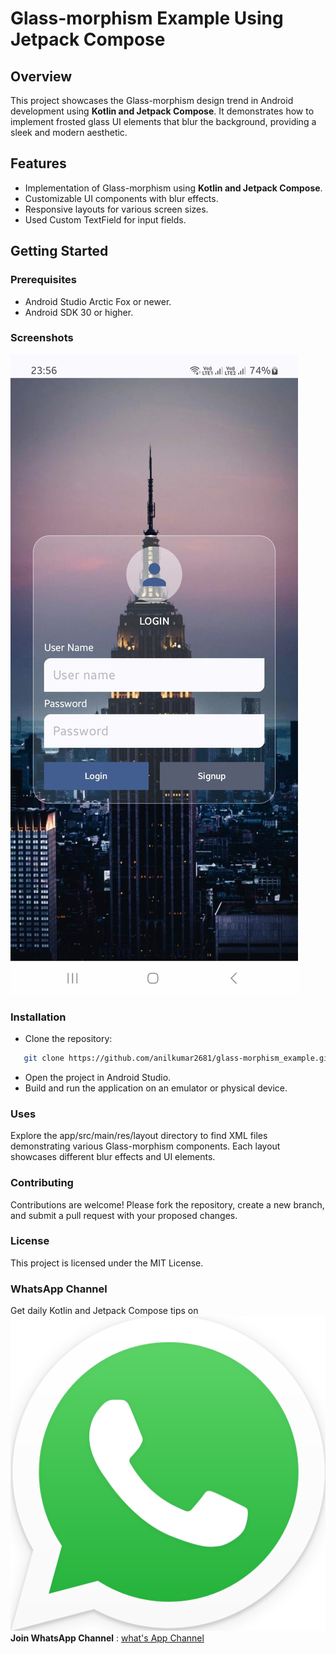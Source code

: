 # Glass-morphism Example Using Jetpack Compose

## Overview

This project showcases the Glass-morphism design trend in Android development using **Kotlin and Jetpack Compose**. 
It demonstrates how to implement frosted glass UI elements that blur the background, providing a sleek and modern aesthetic.

## Features

- Implementation of Glass-morphism using **Kotlin and Jetpack Compose**.
- Customizable UI components with blur effects.
- Responsive layouts for various screen sizes.
- Used Custom TextField for input fields.

## Getting Started

### Prerequisites

- Android Studio Arctic Fox or newer.
- Android SDK 30 or higher.

### Screenshots

![Screen](screenshots/jetpack_screen.jpeg)

### Installation

- Clone the repository:

```bash
   git clone https://github.com/anilkumar2681/glass-morphism_example.git
```

- Open the project in Android Studio.
- Build and run the application on an emulator or physical device.

### Uses

Explore the app/src/main/res/layout directory to find XML files demonstrating various Glass-morphism
components. Each layout showcases different blur effects and UI elements.

### Contributing

Contributions are welcome! Please fork the repository, create a new branch, and submit a pull
request with your proposed changes.

### License

This project is licensed under the MIT License.

### WhatsApp Channel
Get daily Kotlin and Jetpack Compose tips on ![img.png](img.png) **Join WhatsApp Channel** : 
[what's App Channel](https://whatsapp.com/channel/0029VbBGTNr90x2umLoWKU3z)

